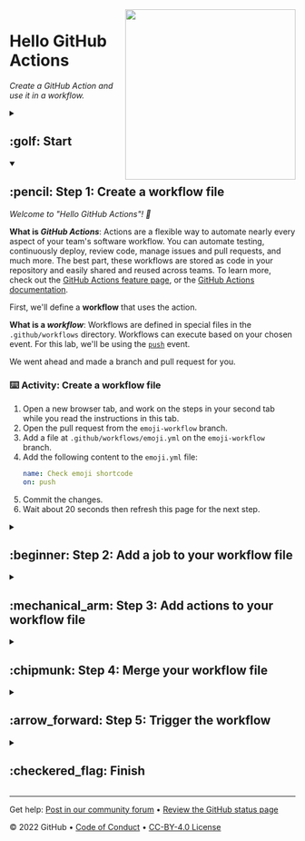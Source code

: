 <!--
  <<< Author notes: Header of the course >>>
  Include a 1280x640 image, course title in sentence case, and a concise description in emphasis.
  In your repository settings: enable template repository, add your 1280x640 social image, auto delete head branches.
  Add your open source license, GitHub uses Creative Commons Attribution 4.0 International.
-->

<img src=https://user-images.githubusercontent.com/1221423/156946922-c6167732-6171-4233-899b-5a6216e1a363.svg width=300 align=right>

# Hello GitHub Actions

_Create a GitHub Action and use it in a workflow._

<!--
  <<< Author notes: Start of the course >>>
  Include start button, a note about Actions minutes,
  and tell the learner why they should take the course.
  Each step should be wrapped in <details>/<summary>, with an `id` set.
  The start <details> should have `open` as well.
  Do not use quotes on the <details> tag attributes.
-->

<details id=0>
<summary><h2>:golf: Start</h2></summary>

[![start-course](https://user-images.githubusercontent.com/1221423/154366775-5491926f-9ed1-4a4a-a229-0810c0ed7e5e.svg)](https://github.com/githublearn/hello-github-actions/generate)

> When you select **Start course** or **Use this template**, you will be prompted to create a new repository.
> We recommend creating a public repository, as private repositories will [use Actions minutes](https://docs.github.com/billing/managing-billing-for-github-actions/about-billing-for-github-actions).<br>
> After you make your own repository, wait about 20 seconds and refresh. I will go to the next step.

Automation is key for streamlining your work processes, and [GitHub Actions](https://docs.github.com/actions) is the best way to supercharge your workflow.

- **Who is this for**: Developers, DevOps engineers, students, managers, teams, GitHub users.
- **What you'll learn**: Create workflow files, trigger workflows, find workflow logs.
- **What you'll build**: An Actions workflow that will check emoji shortcode references in Markdown files.
- **Prerequisites**: In this course you will work with issues and pull requests, as well as edit files. We recommend you take the [Introduction to GitHub](/githublearn/introduction-to-github) course first!
- **How long**: This course is five steps long and can be finished in less than two hours to complete.

</details>

<!--
  <<< Author notes: Step 1 >>>
  Choose 3-5 steps for your course.
  The first step is always the hardest, so pick something easy!
  Link to docs.github.com for further explanations.
  Encourage users to open new tabs for steps!
-->

<details id=1 open>
<summary><h2>:pencil: Step 1: Create a workflow file</h2></summary>

_Welcome to "Hello GitHub Actions"! :wave:_

**What is _GitHub Actions_**: Actions are a flexible way to automate nearly every aspect of your team's software workflow. You can automate testing, continuously deploy, review code, manage issues and pull requests, and much more. The best part, these workflows are stored as code in your repository and easily shared and reused across teams. To learn more, check out the [GitHub Actions feature page](https://github.com/features/actions), or the [GitHub Actions documentation](https://docs.github.com/actions).

First, we'll define a **workflow** that uses the action.

**What is a _workflow_**: Workflows are defined in special files in the `.github/workflows` directory. Workflows can execute based on your chosen event. For this lab, we'll be using the [`push`](https://docs.github.com/en/developers/webhooks-and-events/webhooks/webhook-events-and-payloads#push) event.

We went ahead and made a branch and pull request for you.

### :keyboard: Activity: Create a workflow file

1. Open a new browser tab, and work on the steps in your second tab while you read the instructions in this tab.
1. Open the pull request from the `emoji-workflow` branch.
1. Add a file at `.github/workflows/emoji.yml` on the `emoji-workflow` branch.
1. Add the following content to the `emoji.yml` file:
   ```yaml
   name: Check emoji shortcode
   on: push
   ```
1. Commit the changes.
1. Wait about 20 seconds then refresh this page for the next step.

</details>

<!--
  <<< Author notes: Step 2 >>>
  Start this step by acknowledging the previous step.
  Define terms and link to docs.github.com.
  Historic note: The previous course had troubleshooting steps for people not using the GitHub UI.
-->

<details id=2>
<summary><h2>:beginner: Step 2: Add a job to your workflow file</h2></summary>

_Nice work! :tada: You added a workflow!_

Here's what it means:

- `name: A workflow for my Hello World file` gives your workflow a name. This name appears on any pull request or in the Actions tab.
- `on: push` indicates that your workflow will execute anytime code is pushed to your repository.

Next, we need to specify jobs to run.

**What is a _job_**: Workflows have jobs, and jobs have steps.

In this step, we will add a "build" job. We will specify `ubuntu-latest` as the fastest and cheapest job runner available.

### :keyboard: Activity: Add a job to your workflow file

1. Update `emoji.yml` in the `emoji-workflow` branch to:
   ```yaml
   name: Check emoji shortcode
   on: push
   jobs:
     build:
       name: Check emoji shortcode
       runs-on: ubuntu-latest
   ```
1. Click **Start commit** in the top right of the workflow editor.
1. Type your commit message and commit your changes directly to your branch.
1. Wait about 20 seconds then refresh this page for the next step.

</details>

<!--
  <<< Author notes: Step 3 >>>
  Start this step by acknowledging the previous step.
  Define terms and link to docs.github.com.
-->

<details id=3>
<summary><h2>:mechanical_arm: Step 3: Add actions to your workflow file</h2></summary>

_Nice work adding a job to your workflow! :dancer:_

Workflows have jobs, and jobs have steps. So now we'll add steps.

**What are _steps_**: Action steps will run during our job in order. Each step must pass for the next step to run. Action steps can be used from within the same repository, from any other public repository, or from a published Docker container image.

In our action,
1. We will `git checkout` the code, using a [pre-built checkout action](https://github.com/actions/checkout).
2. We'll run a [bash](https://en.wikipedia.org/wiki/Bash_%28Unix_shell%29) script to check Markdown files.
3. We'll fail (`exit 1`) if any Markdown file contains an emoji without using [emoji shortcodes](https://github.com/ikatyang/emoji-cheat-sheet/blob/master/README.md).

### :keyboard: Activity: Add actions to your workflow file

1. Update `emoji.yml` in the `emoji-workflow` branch to:
   ```yaml
   name: Check emoji shortcode
   on: push
   jobs:
     build:
       name: Check emoji shortcode
       runs-on: ubuntu-latest
       steps:
         - uses: actions/checkout@v2
         - run: |
             if LC_ALL=C grep -R '[^ -~]' *.md; then
               echo "Use emoji shortcodes instead!"
               echo "See https://github.com/ikatyang/emoji-cheat-sheet/blob/master/README.md"
               exit 1
             fi
   ```
1. Click **Start commit** in the top right of the workflow editor.
1. Type your commit message and commit your changes directly to your branch.
1. Wait about 20 seconds then refresh this page for the next step.

</details>

<!--
  <<< Author notes: Step 4 >>>
  Start this step by acknowledging the previous step.
  Define terms and link to docs.github.com.
-->

<details id=4>
<summary><h2>:chipmunk: Step 4: Merge your workflow file</h2></summary>

_You're now able to write and run Actions workflows! :heart:_

Merge this pull request so the action will be a part of the `main` branch.

### :keyboard: Activity: Merge your workflow file

1. Merge the pull request from branch `emoji-workflow`.
1. Delete your `emoji-workflow` branch (optional).
1. Wait about 20 seconds then refresh this page for the next step.

</details>

<!--
  <<< Author notes: Step 5 >>>
  Start this step by acknowledging the previous step.
  Define terms and link to docs.github.com.
-->

<details id=5>
<summary><h2>:arrow_forward: Step 5: Trigger the workflow</h2></summary>

_You've now got a fully functioning workflow! :smile:_

This action will run any time a new commit is created or pushed to the remote repository. Since you just created a commit, the workflow should have been triggered.

**Seeing your _action_ in action**: The status of your action is shown here in the pull request (look for **All checks have passed** below), or you can click the "Actions" tab in your repository. From there you will see the actions that have run, and you can click on the action's "Log" link to view details.

![View an action's log](https://user-images.githubusercontent.com/16547949/62388049-4e64e600-b52a-11e9-8bf5-db0c5452360f.png)

### :keyboard: Activity: Trigger the workflow

1. Make a new branch: `test-workflow`.
1. Commit any change to your branch, such as adding an emoji to your README.md file.
1. Open a pull request with branch: `test-workflow`.
1. See your action run on your pull request.
1. Wait about 20 seconds then refresh this page for the next step.

</details>

<!--
  <<< Author notes: Finish >>>
  Review what we learned, ask for feedback, provide next steps.
-->

<details id=X>
<summary><h2>:checkered_flag: Finish</h2></summary>

_Congratulations friend, you've completed this course!_

<img src=https://octodex.github.com/images/jetpacktocat.png alt=celebrate width=300 align=right>

Here's a recap of all the tasks you've accomplished in your repository:

- You've created your first GitHub Actions workflow.
- You learned where to make your workflow file.
- You created an event trigger, a job, and steps for your workflow.
- You're ready to automate anything you can dream of.

### What's next?

- Review the [GitHub Actions documentation](https://docs.github.com/actions/learn-github-actions) on GitHub Docs.
- Use actions created by others in [awesome-actions](https://github.com/sdras/awesome-actions).
- We'd love to hear what you thought of this course [in our community forum](https://github.community/c/education/github-learning-lab/34).
- [Take another GitHub Learn course](https://github.com/githublearn).
- [Read the GitHub Getting Started docs](https://docs.github.com/get-started).
- To find projects to contribute to, check out [GitHub Explore](https://github.com/explore).

</details>

<!--
  <<< Author notes: Footer >>>
  Add a link to get support, GitHub status page, code of conduct, license link.
-->

---

Get help: [Post in our community forum](https://github.community/c/education/github-learning-lab/34) &bull; [Review the GitHub status page](https://www.githubstatus.com/)

&copy; 2022 GitHub &bull; [Code of Conduct](https://www.contributor-covenant.org/version/2/1/code_of_conduct/code_of_conduct.md) &bull; [CC-BY-4.0 License](https://creativecommons.org/licenses/by/4.0/legalcode)
